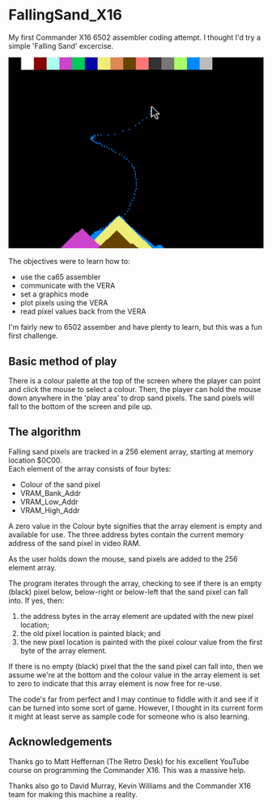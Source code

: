 # FallingSand_X16
My first Commander X16 6502 assembler coding attempt. I thought I'd try a simple 'Falling Sand' excercise.

![Falling sand](/FallingSand.png)

The objectives were to learn how to:
- use the ca65 assembler
- communicate with the VERA
- set a graphics mode
- plot pixels using the VERA
- read pixel values back from the VERA

I'm fairly new to 6502 assember and have plenty to learn, but this was a fun first challenge.

## Basic method of play
There is a colour palette at the top of the screen where the player can point and click the mouse to select a colour.  Then, the player can hold the mouse down anywhere in the 'play area' to drop sand pixels.
The sand pixels will fall to the bottom of the screen and pile up.

## The algorithm
Falling sand pixels are tracked in a 256 element array, starting at memory location $0C00.  
Each element of the array consists of four bytes:
- Colour of the sand pixel
- VRAM_Bank_Addr
- VRAM_Low_Addr
- VRAM_High_Addr

A zero value in the Colour byte signifies that the array element is empty and available for use.
The three address bytes contain the current memory address of the sand pixel in video RAM.

As the user holds down the mouse, sand pixels are added to the 256 element array.  

The program iterates through the array, checking to see if there is an empty (black) pixel below, below-right or below-left that the sand pixel can fall into.
If yes, then:
1. the address bytes in the array element are updated with the new pixel location;
1. the old pixel location is painted black; and
1. the new pixel location is painted with the pixel colour value from the first byte of the array element.

If there is no empty (black) pixel that the the sand pixel can fall into, then we assume we're at the bottom and the colour value in the array element is set to zero to indicate that this array element is now free for re-use.

The code's far from perfect and I may continue to fiddle with it and see if it can be turned into some sort of game.  However, I thought in its current form it might at least serve as sample code for someone who is also learning. 

## Acknowledgements
Thanks go to Matt Heffernan (The Retro Desk) for his excellent YouTube course on programming the Commander X16. This was a massive help.  

Thanks also go to David Murray, Kevin Williams and the Commander X16 team for making this machine a reality.
